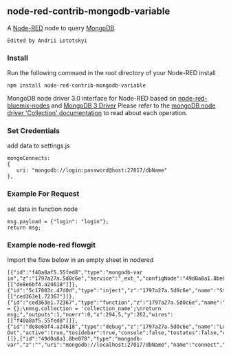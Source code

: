 ## node-red-contrib-mongodb-variable

A [Node-RED](http://nodered.org) node to query [MongoDB](https://www.mongodb.com/).

    Edited by Andrii Lototskyi

### Install

Run the following command in the root directory of your Node-RED install

    npm install node-red-contrib-mongodb-variable

 MongoDB node driver 3.0 interface for Node-RED
 based on [node-red-bluemix-nodes](https://github.com/node-red/node-red-bluemix-nodes/tree/master/mongo) and [MongoDB 3 Driver](http://mongodb.github.io/node-mongodb-native/3.0)
 Please refer to the [mongoDB node driver 'Collection' documentation](http://mongodb.github.io/node-mongodb-native/3.0/api/Collection.html) to read about each operation.

### Set Credentials

   add data to settings.js

    mongoConnects:
    {
       uri: "mongodb://login:password@host:27017/dbName"
    },


### Example For Request

   set data in function node

    msg.payload = {"login": "login"};
    return msg;


### Example node-red flowgit 

Import the flow below in an empty sheet in nodered

    [{"id":"f40a8af5.55fed8","type":"mongodb-var in","z":"1797a27a.5d0c6e","service":"_ext_","configNode":"49d0a8a1.8be078","name":"MongoDB","collection":"","operation":"find.toArray","x":464.5,"y":262,"wires":[["de8e6bf4.a24618"]]},{"id":"5c17003c.47d0d","type":"inject","z":"1797a27a.5d0c6e","name":"Start","topic":"","payload":"","payloadType":"date","repeat":"","crontab":"","once":false,"onceDelay":0.1,"x":143.5,"y":262,"wires":[["ced363e1.72367"]]},{"id":"ced363e1.72367","type":"function","z":"1797a27a.5d0c6e","name":"Request","func":"msg.payload = {};\nmsg.collection = 'collection_name';\nreturn msg;","outputs":1,"noerr":0,"x":294.5,"y":262,"wires":[["f40a8af5.55fed8"]]},{"id":"de8e6bf4.a24618","type":"debug","z":"1797a27a.5d0c6e","name":"Log Out","active":true,"tosidebar":true,"console":false,"tostatus":false,"complete":"true","x":635.5,"y":262,"wires":[]},{"id":"49d0a8a1.8be078","type":"mongodb-var","z":"","uri":"mongodb://localhost:27017/dbName","name":"connect","options":"","parallelism":"-1"}]
